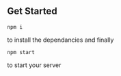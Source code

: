## Get Started

```
npm i
```
to install the dependancies and finally
```
npm start
```
to start your server
